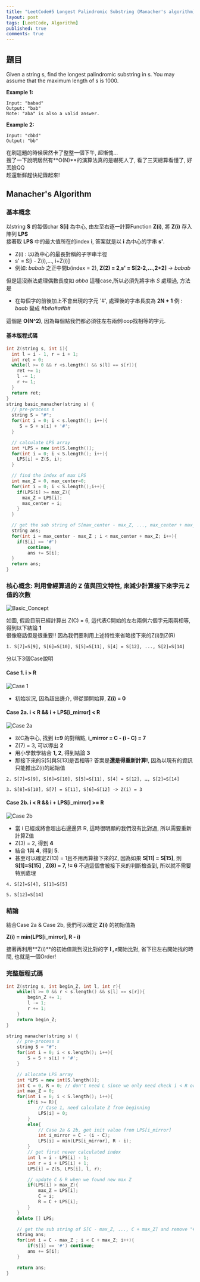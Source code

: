 ```yaml
---
title: "LeetCode#5 Longest Palindromic Substring (Manacher's algorithm)"
layout: post
tags: [LeetCode, Algorithm]
published: true
comments: true
---
```

## 題目
Given a string s, find the longest palindromic substring in s. You may assume that the maximum length of s is 1000.

**Example 1:**

```
Input: "babad"
Output: "bab"
Note: "aba" is also a valid answer.
```

**Example 2:**

```
Input: "cbbd"
Output: "bb"
```

在刷這題的時候居然卡了整整一個下午, 超慚愧...<br>
搜了一下說明居然有**O(N)**的演算法真的是嚇死人了, 看了三天總算看懂了, 好丟臉QQ<br>
趁還新鮮趕快紀錄起來!

## Manacher's Algorithm
### 基本概念

以string **S** 的每個char **S[i]** 為中心, 由左至右逐一計算Function **Z(i)**, 將 **Z(i)** 存入陣列 **LPS** <br>
接著取 **LPS** 中的最大值所在的index **i**, 答案就是以 **i** 為中心的字串 **s'**.

* Z(i) : 以i為中心的最長對稱的子字串半徑
* s' = S[i - Z(i),...,  i+Z(i)]
* 例如:  *babab* 之正中間b(index = 2), **Z(2) = 2**,**s' = S[2-2,...,2+2]** -> *babab*

但是這沒辦法處理偶數長度如 *abba* 這種case,所以必須先將字串 *S* 處理過, 方法是
* 在每個字的前後加上不會出現的字元 '#', 處理後的字串長度為 **2N + 1** 例 : *baab* 變成 *#b#a#a#b#*

這個是 **O(N^2)**, 因為每個點我們都必須往左右兩側loop找相等的字元.

#### 基本版程式碼

```cpp
int Z(string s, int i){
  int l = i - 1, r = i + 1;
  int ret = 0;
  while(l >= 0 && r <s.length() && s[l] == s[r]){
    ret += 1;
    l -= 1;
    r += 1;
  }
  return ret;
}
string basic_manacher(string s) {
  // pre-process s
  string S = "#";
  for(int i = 0; i < s.length(); i++){
 	 S = S + s[i] + '#';
  }

  // calculate LPS array
  int *LPS = new int[S.length()];
  for(int i = 0; i < S.length(); i++){
  	LPS[i] = Z(S, i);
  }

  // find the index of max LPS
  int max_Z = 0, max_center=0;
  for(int i = 0; i < S.length();i++){
    if(LPS[i] >= max_Z){
      max_Z = LPS[i];
      max_center = i;
    }
  }

  // get the sub string of S[max_center - max_Z, ..., max_center + max_Z] and remove "#"
  string ans;
  for(int i = max_center - max_Z ; i < max_center + max_Z; i++){
  	if(S[i] == '#') 
    	continue;
  		ans += S[i];
  }
  return ans;
}
```

### 核心概念: 利用曾經算過的 Z 值與回文特性, 來減少計算接下來字元 Z 值的次數

![Basic_Concept](https://raw.githubusercontent.com/t6847kimo/blog/master/assets/img/Manacher_1.PNG)

如圖, 假設目前已經計算出 Z(C) = 6, 這代表C開始的左右兩側六個字元兩兩相等, 得到以下結論 **1**<br>
很像廢話但是很重要!! 因為我們要利用上述特性來省略接下來的Z(i)到Z(R)

`1. S[7]=S[9], S[6]=S[10], S[5]=S[11], S[4] = S[12], ..., S[2]=S[14]`

分以下3個Case說明

#### Case 1. i > R
![Case 1](https://raw.githubusercontent.com/t6847kimo/blog/master/assets/img/Manacher_1a.PNG)

* 初始狀況, 因為超出邊介, 得從頭開始算, **Z(i) = 0**

#### Case 2a. i < R && i + LPS[i_mirror] < R

![Case 2a](https://raw.githubusercontent.com/t6847kimo/blog/master/assets/img/Manacher_2.PNG)

* 以C為中心, 找到 **i=9** 的對稱點, **i_mirror = C - (i - C) = 7**<br>
* Z(7) = 3, 可以導出 **2**<br>
* 用小學數學結合 **1, 2**, 得到結論 **3**
* 那接下來的S[5]與S[13]是否相等? 答案是**還是得重新計算!**, 因為以現有的資訊只能推出Z(i)的起始值


`2. S[7]=S[9], S[6]=S[10], S[5]=S[11], S[4] = S[12], …, S[2]=S[14]`

`3. S[8]=S[10], S[7] = S[11], S[6]=S[12] -> Z(i) = 3`


#### Case 2b. i < R && i + LPS[i_mirror] >= R 

![Case 2b](https://raw.githubusercontent.com/t6847kimo/blog/master/assets/img/Manacher_2b.PNG)

* 當 i 已經或將會超出右邊邊界 R, 這時很明顯的我們沒有比對過, 所以需要重新計算Z值
* Z(3) = 2, 得到 **4**
* 結合 **1**與 **4**, 得到 **5**.
* 甚至可以確定Z(13) = 1且不用再算接下來的Z, 因為如果 **S[11] = S[15]**, 則 **S[1]=S[15]** , **Z(8) = 7, != 6**
不過這個會被接下來的判斷檢查到, 所以就不需要特別處理

`4. S[2]=S[4], S[1]=S[5]`

`5. S[12]=S[14]`

### 結論
結合Case 2a & Case 2b, 我們可以確定 **Z(i)** 的初始值為

**Z(i) = min(LPS[i_mirror], R - i)**

接著再利用**Z(i)**的初始值跳到沒比對的字 **l , r**開始比對, 省下往左右開始找的時間, 也就是一個Order!

### 完整版程式碼

```cpp
int Z(string s, int begin_Z, int l, int r){
    while(l >= 0 && r < s.length() && s[l] == s[r]){
        begin_Z += 1;
        l -= 1;
        r += 1;
    }
    return begin_Z;
}

string manacher(string s) {
    // pre-process s
    string S = "#";
    for(int i = 0; i < s.length(); i++){
        S = S + s[i] + '#';
    }

    // allocate LPS array
    int *LPS = new int[S.length()];
    int C = 0, R = 0; // don't need L since we only need check i < R or i >= R
    int max_Z = 0;
    for(int i = 0; i < S.length(); i++){
        if(i >= R){
            // Case 1, need calculate Z from beginning
            LPS[i] = 0;
        }
        else{
            // Case 2a & 2b, get init value from LPS[i_mirror]
            int i_mirror = C - (i - C);
            LPS[i] = min(LPS[i_mirror], R - i);
        }
        // get first never calculated index
        int l = i - LPS[i] - 1;
        int r = i + LPS[i] + 1;
        LPS[i] = Z(S, LPS[i], l, r);

        // update C & R when we found new max Z
        if(LPS[i] > max_Z){
            max_Z = LPS[i];
            C = i;
            R = C + LPS[i];
        }
    }
    delete [] LPS;

    // get the sub string of S[C - max_Z, ..., C + max_Z] and remove "#"
    string ans;
    for(int i = C - max_Z ; i < C + max_Z; i++){
        if(S[i] == '#') continue;
        ans += S[i];
    }

    return ans;
}
```
